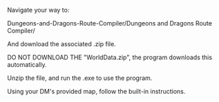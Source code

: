 Navigate your way to:

Dungeons-and-Dragons-Route-Compiler/Dungeons and Dragons Route Compiler/

And download the associated .zip file.

DO NOT DOWNLOAD THE "WorldData.zip", the program downloads this automatically.

Unzip the file, and run the .exe to use the program.

Using your DM's provided map, follow the built-in instructions.
